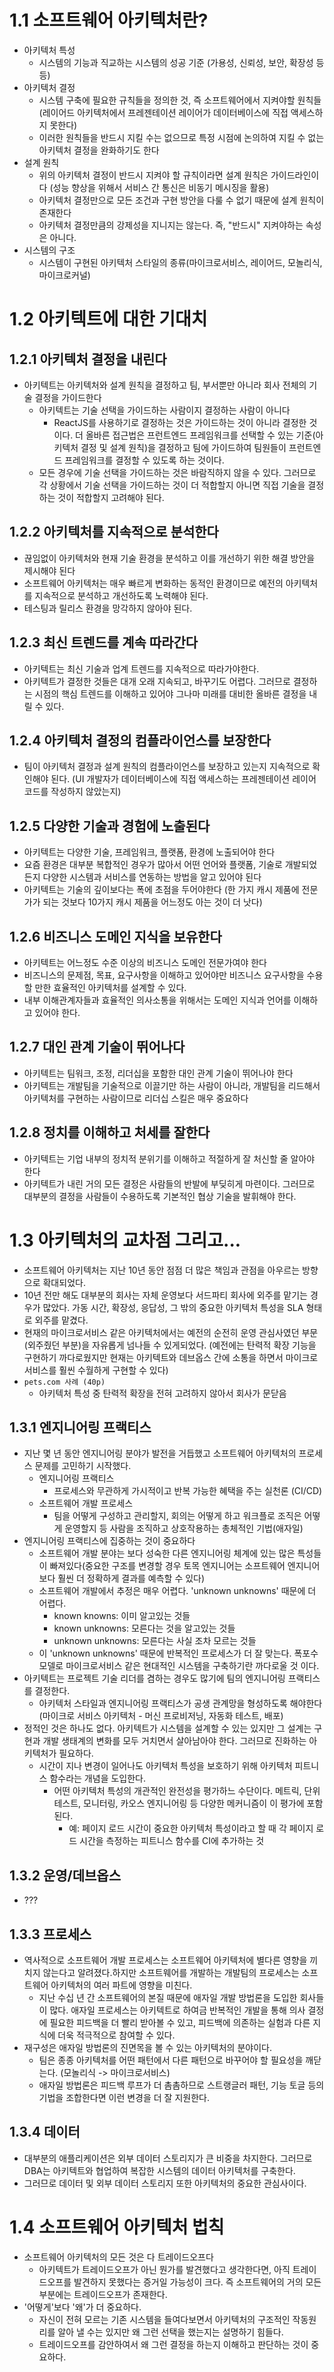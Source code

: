 
# 1.1 소프트웨어 아키텍처란?
- 아키텍처 특성
	- 시스템의 기능과 직교하는 시스템의 성공 기준 (가용성, 신뢰성, 보안, 확장성 등등)
- 아키텍처 결정
	- 시스템 구축에 필요한 규칙들을 정의한 것, 즉 소프트웨어에서 지켜야할 원칙들 (레이어드 아키텍처에서 프레젠테이션 레이어가 데이터베이스에 직접 액세스하지 못한다)
	- 이러한 원칙들을 반드시 지킬 수는 없으므로 특정 시점에 논의하여 지킬 수 없는 아키텍처 결정을 완화하기도 한다
- 설계 원칙
	- 위의 아키텍처 결정이 반드시 지켜야 할 규칙이라면 설계 원칙은 가이드라인이다 (성능 향상을 위해서 서비스 간 통신은 비동기 메시징을 활용)
	- 아키텍처 결정만으로 모든 조건과 구현 방안을 다룰 수 없기 때문에 설계 원칙이 존재한다
	- 아키텍처 결정만큼의 강제성을 지니지는 않는다. 즉, "반드시" 지켜야하는 속성은 아니다.
- 시스템의 구조
	- 시스템이 구현된 아키텍처 스타일의 종류(마이크로서비스, 레이어드, 모놀리식, 마이크로커널)
# 1.2 아키텍트에 대한 기대치
## 1.2.1 아키텍처 결정을 내린다
- 아키텍트는 아키텍처와 설계 원칙을 결정하고 팀, 부서뿐만 아니라 회사 전체의 기술 결정을 가이드한다
	- 아키텍트는 기술 선택을 가이드하는 사람이지 결정하는 사람이 아니다
		- ReactJS를 사용하기로 결정하는 것은 가이드하는 것이 아니라 결정한 것이다. 더 올바른 접근법은 프런트엔드 프레임워크를 선택할 수 있는 기준(아키텍처 결정 및 설계 원칙)을 결정하고 팀에 가이드하여 팀원들이 프런트엔드 프레임워크를 결정할 수 있도록 하는 것이다.
	- 모든 경우에 기술 선택을 가이드하는 것은 바람직하지 않을 수 있다. 그러므로 각 상황에서 기술 선택을 가이드하는 것이 더 적합할지 아니면 직접 기술을 결정하는 것이 적합할지 고려해야 된다.
## 1.2.2 아키텍처를 지속적으로 분석한다
- 끊임없이 아키텍처와 현재 기술 환경을 분석하고 이를 개선하기 위한 해결 방안을 제시해야 된다
- 소프트웨어 아키텍처는 매우 빠르게 변화하는 동적인 환경이므로 예전의 아키텍처를 지속적으로 분석하고 개선하도록 노력해야 된다.
- 테스팅과 릴리스 환경을 망각하지 않아야 된다.
## 1.2.3 최신 트렌드를 계속 따라간다
- 아키텍트는 최신 기술과 업계 트렌드를 지속적으로 따라가야한다.
- 아키텍트가 결정한 것들은 대개 오래 지속되고, 바꾸기도 어렵다. 그러므로 결정하는 시점의 핵심 트렌드를 이해하고 있어야 그나마 미래를 대비한 올바른 결정을 내릴 수 있다.
## 1.2.4 아키텍처 결정의 컴플라이언스를 보장한다
- 팀이 아키텍처 결정과 설계 원칙의 컴플라이언스를 보장하고 있는지 지속적으로 확인해야 된다. (UI 개발자가 데이터베이스에 직접 액세스하는 프레젠테이션 레이어 코드를 작성하지 않았는지)
## 1.2.5 다양한 기술과 경험에 노출된다
- 아키텍트는 다양한 기술, 프레임워크, 플랫폼, 환경에 노출되어야 한다
- 요즘 환경은 대부분 복합적인 경우가 많아서 어떤 언어와 플랫폼, 기술로 개발되었든지 다양한 시스템과 서비스를 연동하는 방법을 알고 있어야 된다
- 아키텍트는 기술의 깊이보다는 폭에 초점을 두어야한다 (한 가지 캐시 제품에 전문가가 되는 것보다 10가지 캐시 제품을 어느정도 아는 것이 더 낫다)
## 1.2.6 비즈니스 도메인 지식을 보유한다
- 아키텍트는 어느정도 수준 이상의 비즈니스 도메인 전문가여야 한다
- 비즈니스의 문제점, 목표, 요구사항을 이해하고 있어야만 비즈니스 요구사항을 수용할 만한 효율적인 아키텍처를 설계할 수 있다.
- 내부 이해관계자들과 효율적인 의사소통을 위해서는 도메인 지식과 언어를 이해하고 있어야 한다.
## 1.2.7 대인 관계 기술이 뛰어나다
- 아키텍트는 팀워크, 조정, 리더십을 포함한 대인 관계 기술이 뛰어나야 한다
- 아키텍트는 개발팀을 기술적으로 이끌기만 하는 사람이 아니라, 개발팀을 리드해서 아키텍처를 구현하는 사람이므로 리더십 스킬은 매우 중요하다
## 1.2.8 정치를 이해하고 처세를 잘한다
- 아키텍트는 기업 내부의 정치적 분위기를 이해하고 적절하게 잘 처신할 줄 알아야 한다
- 아키텍트가 내린 거의 모든 결정은 사람들의 반발에 부딪히게 마련이다. 그러므로 대부분의 결정을 사람들이 수용하도록 기본적인 협상 기술을 발휘해야 한다.
# 1.3 아키텍처의 교차점 그리고...
- 소프트웨어 아키텍처는 지난 10년 동안 점점 더 많은 책임과 관점을 아우르는 방향으로 확대되었다.
- 10년 전만 해도 대부분의 회사는 자체 운영보다 서드파티 회사에 외주를 맡기는 경우가 많았다. 가동 시간, 확장성, 응답성, 그 밖의 중요한 아키텍처 특성을 SLA 형태로 외주를 맡겼다.
- 현재의 마이크로서비스 같은 아키텍처에서는 예전의 순전히 운영 관심사였던 부문(외주줬던 부분)을 자유롭게 넘나들 수 있게되었다. (예전에는 탄력적 확장 기능을 구현하기 까다로웠지만 현재는 아키텍트와 데브옵스 간에 소통을 하면서 마이크로서비스를 훨씬 수월하게 구현할 수 있다)
- `pets.com 사례 (40p)`
	- 아키텍처 특성 중 탄력적 확장을 전혀 고려하지 않아서 회사가 문닫음
## 1.3.1 엔지니어링 프랙티스
- 지난 몇 년 동안 엔지니어링 분야가 발전을 거듭했고 소프트웨어 아키텍처의 프로세스 문제를 고민하기 시작했다.
	- 엔지니어링 프랙티스
		- 프로세스와 무관하게 가시적이고 반복 가능한 혜택을 주는 실천론 (CI/CD)
	- 소프트웨어 개발 프로세스
		- 팀을 어떻게 구성하고 관리할지, 회의는 어떻게 하고 워크플로 조직은 어떻게 운영할지 등 사람을 조직하고 상호작용하는 총체적인 기법(애자일)
- 엔지니어링 프랙티스에 집중하는 것이 중요하다
	- 소프트웨어 개발 분야는 보다 성숙한 다른 엔지니어링 체계에 있는 많은 특성들이 빠져있다(중요한 구조를 변경할 경우 토목 엔지니어는 소프트웨어 엔지니어보다 훨씬 더 정확하게 결과를 예측할 수 있다)
	- 소프트웨어 개발에서 추정은 매우 어렵다. 'unknown unknowns' 때문에 더 어렵다.
		- known knowns: 이미 알고있는 것들
		- known unknowns: 모른다는 것을 알고있는 것들
		- unknown unknowns: 모른다는 사실 조차 모르는 것들
	- 이 'unknown unknowns' 때문에 반복적인 프로세스가 더 잘 맞는다. 폭포수 모델로 마이크로서비스 같은 현대적인 시스템을 구축하기란 까다로울 것 이다.
- 아키텍트는 프로젝트 기술 리더를 겸하는 경우도 많기에 팀의 엔지니어링 프랙티스를 결정한다.
	- 아키텍처 스타일과 엔지니어링 프랙티스가 공생 관계망을 형성하도록 해야한다 (마이크로 서비스 아키텍처 - 머신 프로비저닝, 자동화 테스트, 배포)
- 정적인 것은 하나도 없다. 아키텍트가 시스템을 설계할 수 있는 있지만 그 설계는 구현과 개발 생태계의 변화를 모두 거치면서 살아남아야 한다. 그러므로 진화하는 아키텍처가 필요하다.
	- 시간이 지나 변경이 일어나도 아키텍처 특성을 보호하기 위해 아키텍처 피트니스 함수라는 개념을 도입한다.
		- 어떤 아키텍처 특성의 개관적인 완전성을 평가하느 수단이다. 메트릭, 단위 테스트, 모니터링, 카오스 엔지니어링 등 다양한 메커니즘이 이 평가에 포함된다.
			- 예: 페이지 로드 시간이 중요한 아키텍처 특성이라고 할 때 각 페이지 로드 시간을 측정하는 피트니스 함수를 CI에 추가하는 것
## 1.3.2 운영/데브옵스
- ???
## 1.3.3 프로세스
- 역사적으로 소프트웨어 개발 프로세스는 소프트웨어 아키텍처에 별다른 영향을 끼치지 않는다고 알려졌다.하지만 소프트웨어를 개발하는 개발팀의 프로세스는 소프트웨어 아키텍처의 여러 파트에 영향을 미친다.
	- 지난 수십 년 간 소프트웨어의 본질 때문에 애자일 개발 방법론을 도입한 회사들이 많다. 애자일 프로세스는 아키텍트로 하여금 반복적인 개발을 통해 의사 결정에 필요한 피드백을 더 빨리 받아볼 수 있고, 피드백에 의존하는 실험과 다른 지식에 더욱 적극적으로 참여할 수 있다.
- 재구성은 애자일 방법론의 진면목을 볼 수 있는 아키텍처의 분야이다.
	- 팀은 종종 아키텍처를 어떤 패턴에서 다른 패턴으로 바꾸어야 할 필요성을 깨닫는다. (모놀리식 -> 마이크로서비스)
	- 애자일 방법론은 피드백 루프가 더 촘촘하므로 스트랭글러 패턴, 기능 토글 등의 기법을 조합한다면 이런 변경을 더 잘 지원한다.
## 1.3.4 데이터
- 대부분의 애플리케이션은 외부 데이터 스토리지가 큰 비중을 차지한다. 그러므로 DBA는 아키텍트와 협업하여 복잡한 시스템의 데이터 아키텍처를 구축한다.
- 그러므로 데이터 및 외부 데이터 스토리지 또한 아키텍처의 중요한 관심사이다.
# 1.4 소프트웨어 아키텍처 법칙
- 소프트웨어 아키텍처의 모든 것은 다 트레이드오프다
	- 아키텍트가 트레이드오프가 아닌 뭔가를 발견했다고 생각한다면, 아직 트레이드오프를 발견하지 못했다는 증거일 가능성이 크다. 즉 소프트웨어의 거의 모든 부분에는 트레이드오프가 존재한다.
- '어떻게'보다 '왜'가 더 중요하다.
	- 자신이 전혀 모르는 기존 시스템을 들여다보면서 아키텍처의 구조적인 작동원리를 알아 낼 수는 있지만 왜 그런 선택을 했는지는 설명하기 힘들다.
	- 트레이드오프를 감안하여서 왜 그런 결정을 하는지 이해하고 판단하는 것이 중요하다.
